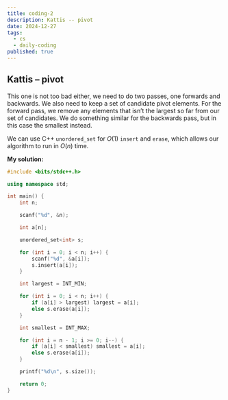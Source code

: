 ```yaml
---
title: coding-2
description: Kattis -- pivot
date: 2024-12-27
tags:
  - cs
  - daily-coding
published: true
---
```

## Kattis – pivot
This one is not too bad either, we need to do two passes, one forwards and backwards. We also need to keep a set of candidate pivot elements. For the forward pass, we remove any elements that isn’t the largest so far from our set of candidates. We do something similar for the backwards pass, but in this case the smallest instead.

We can use C++ `unordered_set` for $O(1)$ `insert` and `erase`, which allows our algorithm to run in $O(n)$ time.

**My solution:**
```cpp
#include <bits/stdc++.h>

using namespace std;

int main() {
    int n;

    scanf("%d", &n);

    int a[n];

    unordered_set<int> s;

    for (int i = 0; i < n; i++) {
        scanf("%d", &a[i]);
        s.insert(a[i]);
    }

    int largest = INT_MIN;

    for (int i = 0; i < n; i++) {
        if (a[i] > largest) largest = a[i];
        else s.erase(a[i]);
    }

    int smallest = INT_MAX;

    for (int i = n - 1; i >= 0; i--) {
        if (a[i] < smallest) smallest = a[i];
        else s.erase(a[i]);
    }

    printf("%d\n", s.size());

    return 0;
}
```